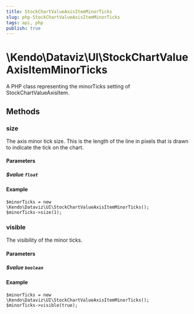 ```yaml
---
title: StockChartValueAxisItemMinorTicks
slug: php-StockChartValueAxisItemMinorTicks
tags: api, php
publish: true
---
```


# \Kendo\Dataviz\UI\StockChartValueAxisItemMinorTicks

A PHP class representing the minorTicks setting of StockChartValueAxisItem.


## Methods

### size
The axis minor tick size. This is the length of the line in pixels that is drawn to indicate the tick on the chart.
#### Parameters

##### $value `float`



#### Example 
    $minorTicks = new \Kendo\Dataviz\UI\StockChartValueAxisItemMinorTicks();
    $minorTicks->size(1);

### visible
The visibility of the minor ticks.
#### Parameters

##### $value `boolean`



#### Example 
    $minorTicks = new \Kendo\Dataviz\UI\StockChartValueAxisItemMinorTicks();
    $minorTicks->visible(true);

